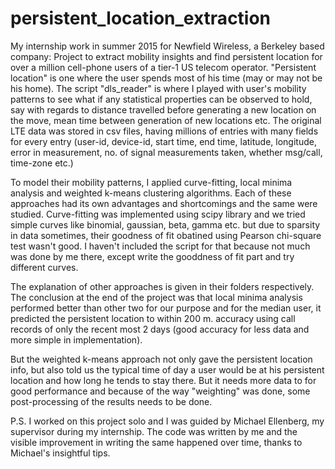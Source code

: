 # persistent_location_extraction
My internship work in summer 2015 for Newfield Wireless, a Berkeley based company: Project to extract mobility insights and find persistent location for over a million cell-phone users of a tier-1 US telecom operator. "Persistent location" is one where the user spends most of his time (may or may not be his home).
The script "dls_reader" is where I played with user's mobility patterns to see what if any statistical properties can be observed to hold, say with regards to distance travelled before generating a new location on the move, mean time between generation of new locations etc. The original LTE data was stored in csv files, having millions of entries with many fields for every entry (user-id, device-id, start time, end time, latitude, longitude, error in measurement, no. of signal measurements taken, whether msg/call, time-zone etc.)

To model their mobility patterns, I applied curve-fitting, local minima analysis and weighted k-means clustering algorithms. Each of these approaches had its own advantages and shortcomings and the same were studied.
Curve-fitting was implemented using scipy library and we tried simple curves like binomial, gaussian, beta, gamma etc. but due to sparsity in data sometimes, their goodness of fit obatined using Pearson chi-square test wasn't good. I haven't included the script for that because not much was done by me there, except write the gooddness of fit part and try different curves.

The explanation of other approaches is given in their folders respectively. The conclusion at the end of the project was that local minima analysis performed better than other two for our purpose and for the median user, it predicted the persistent location to within 200 m. accuracy using call records of only the recent most 2 days (good accuracy for less data and more simple in implementation). 

But the weighted k-means approach not only gave the persistent location info, but also told us the typical time of day a user would be at his persistent location and how long he tends to stay there. But it needs more data to for good performance and because of the way "weighting" was done, some post-processing of the results needs to be done.

P.S. I worked on this project solo and I was guided by Michael Ellenberg, my supervisor during my internship. The code was written by me and the visible improvement in writing the same happened over time, thanks to Michael's insightful tips.

